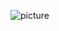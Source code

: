 ![picture](https://user-images.githubusercontent.com/6633808/160689302-3fe5e5d4-ba24-4525-8ed1-a8351ccbc0ef.dng)
